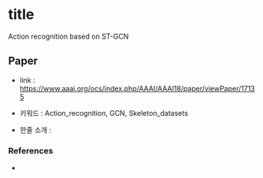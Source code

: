﻿# title
Action recognition based on ST-GCN 
## Paper

- link : https://www.aaai.org/ocs/index.php/AAAI/AAAI18/paper/viewPaper/17135

- 키워드 : Action_recognition, GCN, Skeleton_datasets

- 한줄 소개 :  

### References

- 


